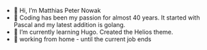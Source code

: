 - 👋 Hi, I’m Matthias Peter Nowak
- 👀 Coding has been my passion for almost 40 years. It started with Pascal and my latest addition is golang.
- 🌱 I’m currently learning Hugo. Created the Helios theme.
- 🏡 working from home - until the current job ends
